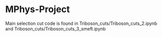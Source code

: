 # MPhys-Project
Main selection cut code is found in Triboson_cuts/Triboson_cuts_2.ipynb and Triboson_cuts/Triboson_cuts_3_smeft.ipynb
